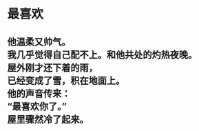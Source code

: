 # 最喜欢

他温柔又帅气。
\
我几乎觉得自己配不上。和他共处的灼热夜晚。
\
屋外刚才还下着的雨，
\
已经变成了雪，积在地面上。
\
他的声音传来：
\
“最喜欢你了。”
\
屋里骤然冷了起来。
<br>
<br>
<br>
<br>
<br>
<br>
<br>
<br>
<br>
<br>
<br>
<br>
<br>
<br>
<br>
<br>
---
